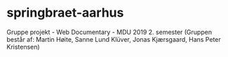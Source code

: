 # springbraet-aarhus
Gruppe projekt - Web Documentary - MDU 2019 2. semester (Gruppen består af: Martin Høite, Sanne Lund Klüver, Jonas Kjærsgaard, Hans Peter Kristensen)
